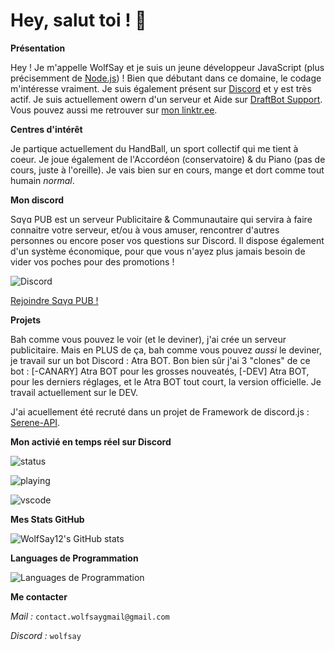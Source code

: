 # Hey, salut toi ! 🫵

__Présentation__

Hey ! Je m'appelle WolfSay et je suis un jeune développeur JavaScript (plus précisemment de [Node.js](https://nodejs.org/fr)) ! Bien que débutant dans ce domaine, le codage m'intéresse vraiment. Je suis également présent sur [Discord](https://discord.com/) et y est très actif. Je suis actuellement owern d'un serveur et Aide sur [DraftBot Support](https://discord.gg/draftbot-support). Vous pouvez aussi me retrouver sur [mon linktr.ee](https://lintr.ee/_wolfsay).

__Centres d'intérêt__

Je partique actuellement du HandBall, un sport collectif qui me tient à coeur. Je joue également de l'Accordéon (conservatoire) & du Piano (pas de cours, juste à l'oreille). Je vais bien sur en cours, mange et dort comme tout humain *normal*.

__Mon discord__

Sɑγɑ PUB est un serveur Publicitaire & Communautaire qui servira à faire connaitre votre serveur, et/ou à vous amuser, rencontrer d'autres personnes ou encore poser vos questions sur Discord.
Il dispose également d'un système économique, pour que vous n'ayez plus jamais besoin de vider vos poches pour des promotions !

![Discord](https://img.shields.io/discord/1119941770189479942?logo=discord&logoColor=%235865F2&label=Saya%20PUB)

[Rejoindre Sɑγɑ PUB !](https://discord.gg/Q555wpjvHa)

__Projets__

Bah comme vous pouvez le voir (et le deviner), j'ai crée un serveur publicitaire. Mais en PLUS de ça, bah comme vous pouvez *aussi* le deviner, je travail sur un bot Discord : Atra BOT. Bon bien sûr j'ai 3 "clones" de ce bot : [-CANARY] Atra BOT pour les grosses nouveatés, [-DEV] Atra BOT, pour les derniers réglages, et le Atra BOT tout court, la version officielle. Je travail actuellement sur le DEV.

J'ai acuellement été recruté dans un projet de Framework de discord.js : [Serene-API](https://github.com/Serene-API/discord-bot).

__Mon activié en temps réel sur Discord__

![status](https://api.statusbadges.me/badge/status/1015312503732961320?simple=true&style=for-the-badge)

![playing](https://api.statusbadges.me/badge/playing/1015312503732961320?style=for-the-badge)

![vscode](https://api.statusbadges.me/badge/vscode/1015312503732961320?style=for-the-badge)

__Mes Stats GitHub__

![WolfSay12's GitHub stats](https://github-readme-stats.vercel.app/api?username=wolfsay12&show_icons=true&theme=radical)

__Languages de Programmation__

![Languages de Programmation](https://github-readme-stats.vercel.app/api/top-langs/?username=WolfSay12&layout=compact)

__Me contacter__

*Mail :* `contact.wolfsaygmail@gmail.com`

*Discord :* `wolfsay`

